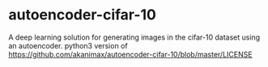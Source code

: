# autoencoder-cifar-10
A deep learning solution for generating images in the cifar-10 dataset using an autoencoder.
python3 version of https://github.com/akanimax/autoencoder-cifar-10/blob/master/LICENSE
